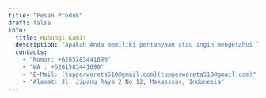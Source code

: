 ```yaml
---
title: "Pesan Produk"
draft: false
info:
  title: Hubungi Kami!
  description: "Apakah Anda memiliki pertanyaan atau ingin mengetahui lebih lanjut tentang produk kami? Jangan ragu untuk menghubungi kami melalui :"
  contacts:
    - "Nomor: +6285283441690"
    - "WA : +6281583441690"
    - "E-Mail: [tupperwareta510@gmail.com](tupperwareta510@gmail.com)"
    - "Alamat: Jl. Jipang Raya 2 No 12, Makasssar, Indonesia"
---
```

